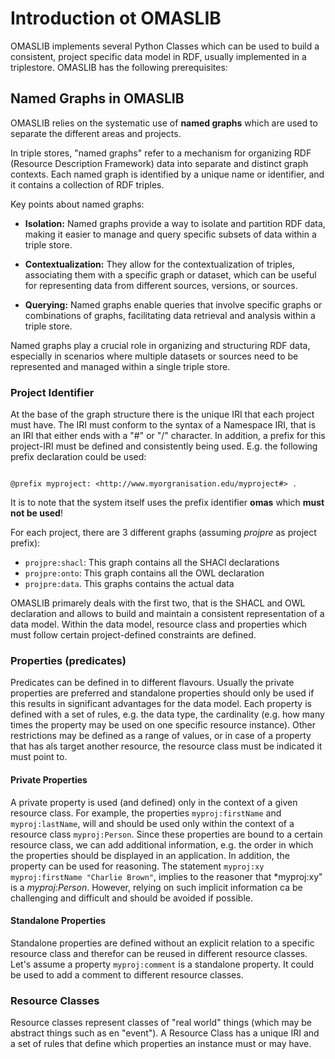# Introduction ot OMASLIB

OMASLIB implements several Python Classes which can be used to build a consistent, project specific data model in RDF,
usually implemented in a triplestore. OMASLIB has the following prerequisites:

## Named Graphs in OMASLIB
OMASLIB relies on the systematic use of **named graphs** which are used to separate the different areas and projects.

In triple stores, "named graphs" refer to a mechanism for organizing RDF (Resource Description Framework) data into
separate and distinct graph contexts. Each named graph is identified by a unique name or identifier, and it contains a
collection of RDF triples. 

Key points about named graphs:

- **Isolation:** Named graphs provide a way to isolate and partition RDF data, making it easier to manage and query
  specific subsets of data within a triple store.

- **Contextualization:** They allow for the contextualization of triples, associating them with a specific graph or
  dataset, which can be useful for representing data from different sources, versions, or sources.

- **Querying:** Named graphs enable queries that involve specific graphs or combinations of graphs, facilitating data
  retrieval and analysis within a triple store.

Named graphs play a crucial role in organizing and structuring RDF data, especially in scenarios where multiple
datasets or sources need to be represented and managed within a single triple store.

### Project Identifier

At the base of the graph structure there is the unique IRI that each project must have. The IRI must conform to
the syntax of a Namespace IRI, that is an IRI that either ends with a "#" or "/" character. In addition, a prefix for
this project-IRI must be defined and consistently being used. E.g. the following prefix declaration could be used:
```turtle

@prefix myproject: <http://www.myorgranisation.edu/myproject#> .
```

It is to note that the system itself uses the prefix identifier **omas** which **must not be used**!

For each project, there are 3 different graphs (assuming *projpre* as project prefix):

* `projpre:shacl`: This graph contains all the SHACl declarations
* `projpre:onto`: This graph contains all the OWL declaration
* `projpre:data`. This graphs contains the actual data

OMASLIB primarely deals with the first two, that is the SHACL and OWL declaration and allows to build and maintain a
consistent representation of a data model. Within the data model, resource class and properties which must follow
certain project-defined constraints are defined.

### Properties (predicates)
Predicates can be defined in to different flavours. Usually the private properties are preferred and standalone
properties should only be used if this results in significant advantages for the data model. Each property is defined
with a set of rules, e.g. the data type, the cardinality (e.g. how many times the property may be used on one specific
resource instance). Other restrictions may be defined as a range of values, or in case of a property that has als target
another resource, the resource class must be indicated it must point to.

#### Private Properties
A private property is used (and defined) only in the context of a given resource class. For example, the properties
`myproj:firstName` and `myproj:lastName`, will and should be used only within the context of a resource class
`myproj:Person`. Since these properties are bound to a certain resource class, we can add additional information, e.g.
the order in which the properties should be displayed in an application. In addition, the property can be used for
reasoning. The statement ```myproj:xy myproj:firstName "Charlie Brown"```, implies to the reasoner that *myproj:xy"
is a *myproj:Person*. However, relying on such implicit information ca be challenging and difficult and should be
avoided if possible.

#### Standalone Properties
Standalone properties are defined without an explicit relation to a specific resource class and therefor can be
reused in different resource classes. Let's assume a property `myproj:comment` is a standalone property. It could be
used to add a comment to different resource classes.

### Resource Classes
Resource classes represent classes of "real world" things (which may be abstract things such as en "event"). A
Resource Class has a unique IRI and a set of rules that define which properties an instance must or may have.


